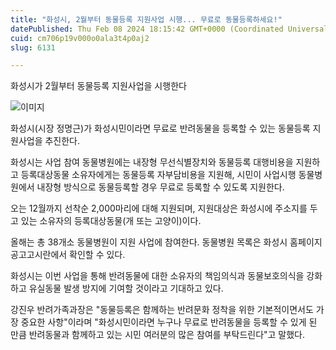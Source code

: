 ```yaml
---
title: "화성시, 2월부터 동물등록 지원사업 시행... 무료로 동물등록하세요!"
datePublished: Thu Feb 08 2024 18:15:42 GMT+0000 (Coordinated Universal Time)
cuid: cm706p19v000o0ala3t4p0aj2
slug: 6131

---
```



화성시가 2월부터 동물등록 지원사업을 시행한다

![이미지](https://cdn.hashnode.com/res/hashnode/image/upload/v1739260330380/180072d7-1aa6-411f-be88-5776bbbe893e.jpeg)

화성시(시장 정명근)가 화성시민이라면 무료로 반려동물을 등록할 수 있는 동물등록 지원사업을 추진한다.

화성시는 사업 참여 동물병원에는 내장형 무선식별장치와 동물등록 대행비용을 지원하고 등록대상동물 소유자에게는 동물등록 자부담비용을 지원해, 시민이 사업시행 동물병원에서 내장형 방식으로 동물등록할 경우 무료로 등록할 수 있도록 지원한다.

오는 12월까지 선착순 2,000마리에 대해 지원되며, 지원대상은 화성시에 주소지를 두고 있는 소유자의 등록대상동물(개 또는 고양이)이다.

올해는 총 38개소 동물병원이 지원 사업에 참여한다. 동물병원 목록은 화성시 홈페이지 공고고시란에서 확인할 수 있다.

화성시는 이번 사업을 통해 반려동물에 대한 소유자의 책임의식과 동물보호의식을 강화하고 유실동물 발생 방지에 기여할 것이라고 기대하고 있다.

강진우 반려가족과장은 "동물등록은 함께하는 반려문화 정착을 위한 기본적이면서도 가장 중요한 사항"이라며 "화성시민이라면 누구나 무료로 반려동물을 등록할 수 있게 된 만큼 반려동물과 함께하고 있는 시민 여러분의 많은 참여를 부탁드린다"고 말했다.